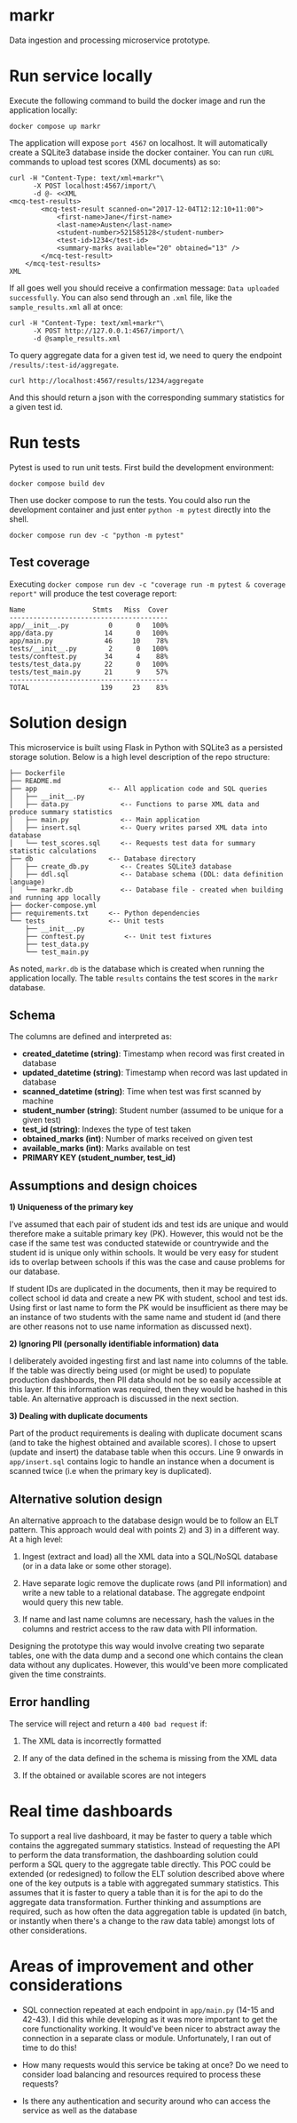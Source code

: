 # markr
Data ingestion and processing microservice prototype.

# Run service locally
Execute the following command to build the docker image and run the application locally:

```
docker compose up markr
```

The application will expose `port 4567` on localhost. It will automatically create a SQLite3 database inside the docker container. You can run `cURL` commands to upload test scores (XML documents) as so:

```
curl -H "Content-Type: text/xml+markr"\
      -X POST localhost:4567/import/\
      -d @- <<XML
<mcq-test-results>
        <mcq-test-result scanned-on="2017-12-04T12:12:10+11:00">
            <first-name>Jane</first-name>
            <last-name>Austen</last-name>
            <student-number>521585128</student-number>
            <test-id>1234</test-id>
            <summary-marks available="20" obtained="13" />
        </mcq-test-result>
    </mcq-test-results>
XML
```

If all goes well you should receive a confirmation message: `Data uploaded successfully`. You can also send through an `.xml` file, like the `sample_results.xml` all at once:

```
curl -H "Content-Type: text/xml+markr"\
      -X POST http://127.0.0.1:4567/import/\
      -d @sample_results.xml
```

To query aggregate data for a given test id, we need to query the endpoint `/results/:test-id/aggregate`. 

```
curl http://localhost:4567/results/1234/aggregate
```

And this should return a json with the corresponding summary statistics for a given test id. 

# Run tests
Pytest is used to run unit tests. First build the development environment:

```
docker compose build dev
```

Then use docker compose to run the tests. You could also run the development container and just enter `python -m pytest` directly into the shell. 

```
docker compose run dev -c "python -m pytest"
```

## Test coverage
Executing `docker compose run dev -c "coverage run -m pytest & coverage report"` will produce the test coverage report:

```
Name                 Stmts   Miss  Cover
----------------------------------------
app/__init__.py          0      0   100%
app/data.py             14      0   100%
app/main.py             46     10    78%
tests/__init__.py        2      0   100%
tests/conftest.py       34      4    88%
tests/test_data.py      22      0   100%
tests/test_main.py      21      9    57%
----------------------------------------
TOTAL                  139     23    83%
```

# Solution design
This microservice is built using Flask in Python with SQLite3 as a persisted storage solution. Below is a high level description of the repo structure:

```
├── Dockerfile
├── README.md
├── app                  <-- All application code and SQL queries
│   ├── __init__.py
│   ├── data.py             <-- Functions to parse XML data and produce summary statistics
│   ├── main.py             <-- Main application
│   ├── insert.sql          <-- Query writes parsed XML data into database
│   └── test_scores.sql     <-- Requests test data for summary statistic calculations
├── db                   <-- Database directory
│   ├── create_db.py        <-- Creates SQLite3 database
│   ├── ddl.sql             <-- Database schema (DDL: data definition language)
│   └── markr.db            <-- Database file - created when building and running app locally
├── docker-compose.yml
├── requirements.txt     <-- Python dependencies
└── tests                <-- Unit tests
    ├── __init__.py
    ├── conftest.py          <-- Unit test fixtures
    ├── test_data.py
    └── test_main.py
```
As noted, `markr.db` is the database which is created when running the application locally. The table `results` contains the test scores in the `markr` database. 

## Schema
The columns are defined and interpreted as:

- **created_datetime (string)**: Timestamp when record was first created in database
- **updated_datetime (string)**: Timestamp when record was last updated in database
- **scanned_datetime (string)**: Time when test was first scanned by machine
- **student_number (string)**: Student number (assumed to be unique for a given test)
- **test_id (string)**: Indexes the type of test taken 
- **obtained_marks (int)**: Number of marks received on given test
- **available_marks (int)**: Marks available on test
- **PRIMARY KEY (student_number, test_id)**

## Assumptions and design choices
**1) Uniqueness of the primary key**

I've assumed that each pair of student ids and test ids are unique and would therefore make a suitable primary key (PK). However, this would not be the case if the same test was conducted statewide or countrywide and the student id is unique only within schools. It would be very easy for student ids to overlap between schools if this was the case and cause problems for our database.

If student IDs are duplicated in the documents, then it may be required to collect school id data and create a new PK with student, school and test ids. Using first or last name to form the PK would be insufficient as there may be an instance of two students with the same name and student id (and there are other reasons not to use name information as discussed next).

**2) Ignoring PII (personally identifiable information) data**

I deliberately avoided ingesting first and last name into columns of the table. If the table was directly being used (or might be used) to populate production dashboards, then PII data should not be so easily accessible at this layer. If this information was required, then they would be hashed in this table. An alternative approach is discussed in the next section.

**3) Dealing with duplicate documents**

Part of the product requirements is dealing with duplicate document scans (and to take the highest obtained and available scores). I chose to upsert (update and insert) the database table when this occurs. Line 9 onwards in `app/insert.sql` contains logic to handle an instance when a document is scanned twice (i.e when the primary key is duplicated). 

## Alternative solution design
An alternative approach to the database design would be to follow an ELT pattern. This approach would deal with points 2) and 3) in a different way. At a high level:

1) Ingest (extract and load) all the XML data into a SQL/NoSQL database (or in a data lake or some other storage).

2) Have separate logic remove the duplicate rows (and PII information) and write a new table to a relational database. The aggregate endpoint would query this new table.

3) If name and last name columns are necessary, hash the values in the columns and restrict access to the raw data with PII information.

Designing the prototype this way would involve creating two separate tables, one with the data dump and a second one which contains the clean data without any duplicates. However, this would've been more complicated given the time constraints. 

## Error handling
The service will reject and return a `400 bad request` if:

1) The XML data is incorrectly formatted

2) If any of the data defined in the schema is missing from the XML data

3) If the obtained or available scores are not integers


# Real time dashboards
To support a real live dashboard, it may be faster to query a table which contains the aggregated summary statistics. Instead of requesting the API to perform the data transformation, the dashboarding solution could perform a SQL query to the aggregate table directly. This POC could be extended (or redesigned) to follow the ELT solution described above where one of the key outputs is a table with aggregated summary statistics. This assumes that it is faster to query a table than it is for the api to do the aggregate data transformation. Further thinking and assumptions are required, such as how often the data aggregation table is updated (in batch, or instantly when there's a change to the raw data table) amongst lots of other considerations. 

# Areas of improvement and other considerations
- SQL connection repeated at each endpoint in `app/main.py` (14-15 and 42-43). I did this while developing as it was more important to get the core functionality working. It would've been nicer to abstract away the connection in a separate class or module. Unfortunately, I ran out of time to do this!

- How many requests would this service be taking at once? Do we need to consider load balancing and resources required to process these requests?

- Is there any authentication and security around who can access the service as well as the database